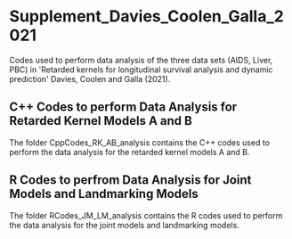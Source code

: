 # Supplement_Davies_Coolen_Galla_2021

Codes used to perform data analysis of the three data sets (AIDS, Liver, PBC) in 'Retarded kernels for longitudinal survival analysis and dynamic prediction' Davies, Coolen and Galla (2021). 

## C++ Codes to perform Data Analysis for Retarded Kernel Models A and B

The folder CppCodes_RK_AB_analysis contains the C++ codes used to perform the data analysis for the retarded kernel models A and B.

## R Codes to perfrom Data Analysis for Joint Models and Landmarking Models

The folder RCodes_JM_LM_analysis contains the R codes used to perform the data analysis for the joint models and landmarking models.
